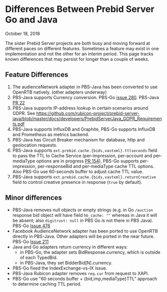 # Differences Between Prebid Server Go and Java

October 18, 2018

The sister Prebid Server projects are both busy and moving forward at different paces on different features. Sometimes a feature may exist in one implementation
and not the other for an interim period. This page tracks known differences that may persist for longer than a couple of weeks.

## Feature Differences

1) The audienceNetwork adapter in PBS-Java has been converted to use OpenRTB natively. (other adapters underway)
1) PBS-Java supports Currency conversion. PBS-Go [issue 280](https://github.com/prebid/prebid-server/issues/280). PBS-Java [PR 22](https://github.com/rubicon-project/prebid-server-java/pull/22)
1) PBS-Java supports IP-address lookup in certain scenarios around GDPR. See https://github.com/rubicon-project/prebid-server-java/blob/master/docs/developers/PrebidServerJava_GDPR_Requirements.pdf
1) PBS-Java supports InfluxDB and Graphite, PBS-Go supports InfluxDB and Prometheus as metrics backend.
1) PBS-Java has Circuit Breaker mechanism for database, http and geolocation requests.
1) PBS-Java supports `ext.prebid.cache.{bids,vastxml}.ttlseconds` field to pass the TTL to Cache Service 
(per-impression, per-account and per-mediaType options are in progress [PR 154](https://github.com/rubicon-project/prebid-server-java/pull/154)),
 PBS-Go supports per-impression, per-responseBid and per-mediaType cache TTL options. Also PBS-Go use 60-seconds buffer to adjust cache TTL value.
1) PBS-Java supports `ext.prebid.cache.{bids,vastxml}.returnCreative` field to control creative presence in response (`true` by default).

## Minor differences

- PBS-Java removes null objects or empty strings (e.g. in Go `/auction` response bid object will have field `hb_cache: ""` whereas in Java it will be absent; also `digitrust: null` in PBS Go is not there in PBS Java). PBS-Go [Issue 476](https://github.com/prebid/prebid-server/issues/476)
- Facebook AudienceNetwork adapter has been ported to use OpenRTB directly in PBS-Java. Other adapters will be ported in the near future. PBS-Go [Issue 211](https://github.com/prebid/prebid-server/issues/211)
- Java and Go adapters return currency in different ways:
  - in PBS-Go, the adapter sets BidResponse.currency, which is outside of each TypedBid.
  - in PBS-Java, they set BidderBid[N].currency.
- PBS-Go fixed the IndexExchange-vs-IX issue.
- PBS-Java Rubicon adapter removes `req.cur` from request to XAPI.
- PBS-Go use "60 seconds buffer + {bid,imp,mediaType}TTL" approach to determine caching TTL period.
